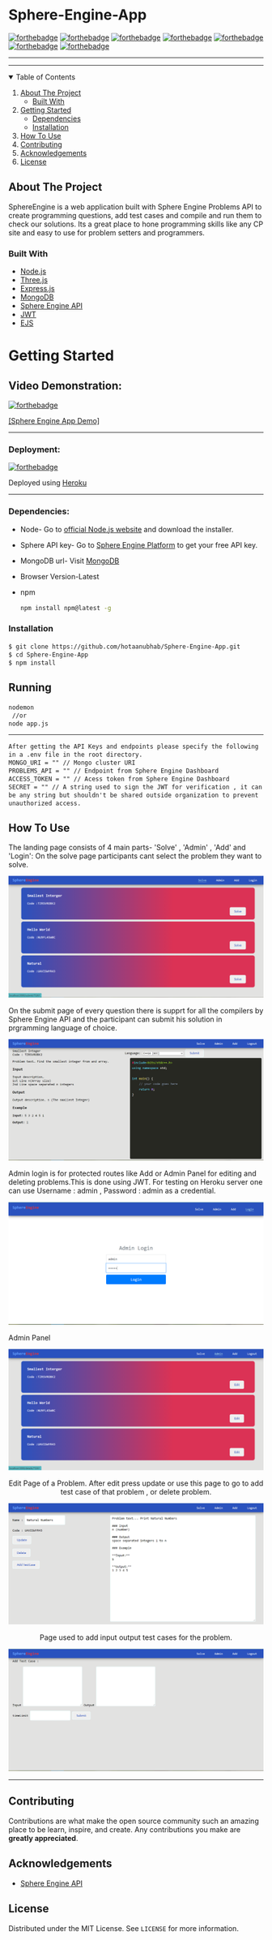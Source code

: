 # Sphere-Engine-App
[![forthebadge](https://forthebadge.com/images/badges/made-with-javascript.svg)](https://forthebadge.com)
[![forthebadge](https://forthebadge.com/images/badges/open-source.svg)](https://forthebadge.com)
[![forthebadge](https://forthebadge.com/images/badges/uses-html.svg)](https://forthebadge.com)
[![forthebadge](https://forthebadge.com/images/badges/uses-css.svg)](https://forthebadge.com)
[![forthebadge](https://forthebadge.com/images/badges/uses-git.svg)](https://forthebadge.com)
[![forthebadge](https://forthebadge.com/images/badges/built-with-love.svg)](https://forthebadge.com)
[![forthebadge](https://forthebadge.com/images/badges/fo-real.svg)](https://forthebadge.com)

***



***


<!-- TABLE OF CONTENTS -->
<details open="open">
  <summary>Table of Contents</summary>
  <ol>
    <li>
      <a href="#about-the-project">About The Project</a>
      <ul>
        <li><a href="#built-with">Built With</a></li>
      </ul>
    </li>
    <li>
      <a href="#getting-started">Getting Started</a>
      <ul>
        <li><a href="#dependencies">Dependencies</a></li>
        <li><a href="#installation">Installation</a></li>
      </ul>
    </li>
    <li><a href="#how-to-use">How To Use</a></li>
    <li><a href="#contributing">Contributing</a></li>
    <li><a href="#acknowledgements">Acknowledgements</a></li>
    <li><a href="#license">License</a></li>
  </ol>
</details>

<!-- ABOUT THE PROJECT -->
## About The Project

SphereEngine is a web application built with Sphere Engine Problems API to create programming questions, add test cases and compile and run them to check our solutions. Its a great place to hone programming skills like any CP site and easy to use for problem setters and programmers.

### Built With

* [Node.js](https://nodejs.org/en/)
* [Three.js](https://threejs.org)
* [Express.js](https://expressjs.com)
* [MongoDB](https://www.mongodb.com/cloud)
* [Sphere Engine API](https://sphere-engine.com/)
* [JWT](https://jwt.io/)
* [EJS](https://ejs.co/)

<!-- GETTING STARTED -->
# Getting Started

## Video Demonstration:
[![forthebadge](https://img.shields.io/badge/click-link-lightgrey)](https://forthebadge.com)
  
[[Sphere Engine App Demo]](https://www.youtube.com/watch?v=iSFtgaY4nE4)


***

### Deployment:

[![forthebadge](https://img.shields.io/badge/click-link-lightgrey)](https://forthebadge.com)
  
Deployed using [Heroku](https://sphereengine.herokuapp.com/) 

***

### Dependencies:

* Node-
  Go to [official Node.js website](https://nodejs.org/) and download the installer.
  
* Sphere API key-
  Go to [Sphere Engine Platform](https://sphere-engine.com/) to get your free API key.
  
* MongoDB url-
  Visit [MongoDB](https://www.mongodb.com/) 
  
* Browser Version-Latest  
 
* npm
  ```sh
  npm install npm@latest -g
  ```


### Installation

    $ git clone https://github.com/hotaanubhab/Sphere-Engine-App.git
    $ cd Sphere-Engine-App
    $ npm install
    

<!-- USAGE EXAMPLES -->
## Running

    nodemon
     //or
    node app.js
  
  ***
    After getting the API Keys and endpoints please specify the following in a .env file in the root directory.
    MONGO_URI = "" // Mongo cluster URI
    PROBLEMS_API = "" // Endpoint from Sphere Engine Dashboard
    ACCESS_TOKEN = "" // Acess token from Sphere Engine Dashboard
    SECRET = "" // A string used to sign the JWT for verification , it can be any string but shouldn't be shared outside organization to prevent unauthorized access.
  
## How To Use
  
  The landing page consists of 4 main parts- 'Solve'  , 'Admin' , 'Add' and 'Login':
  On the solve page participants cant select the problem they want to solve.
  
  
  <p align='center'><img src=screenshots\1.PNG>
<p align="center">

  

  On the submit page of every question there is supprt for all the compilers by Sphere Engine API and the participant can submit his solution in prgramming language of choice.
  
  <p align='center'><img src=screenshots\6.PNG>
<p align="center">
  
  Admin login is for protected routes like Add or Admin Panel for editing and deleting problems.This is done using JWT. For testing on Heroku server one can use Username : admin , Password : admin as a credential.
  
  <p align='center'><img src=screenshots\2.PNG>
<p align="center">
  
  Admin Panel
  <p align='center'><img src=screenshots\3.PNG>
<p align="center">
Edit Page of a Problem. After edit press update or use this page to go to add test case of that problem , or delete problem.
  <p align='center'><img src=screenshots\4.PNG>
<p align="center">
Page used to add input output test cases for the problem.
  <p align='center'><img src=screenshots\5.PNG>
<p align="center">
  
  
  ***
  
<!-- CONTRIBUTING -->
## Contributing

Contributions are what make the open source community such an amazing place to be learn, inspire, and create. Any contributions you make are **greatly appreciated**.

<!-- ACKNOWLEDGEMENTS -->
## Acknowledgements
* [Sphere Engine API](https://sphere-engine.com/)

<!-- LICENSE -->
## License

Distributed under the MIT License. See `LICENSE` for more information.

